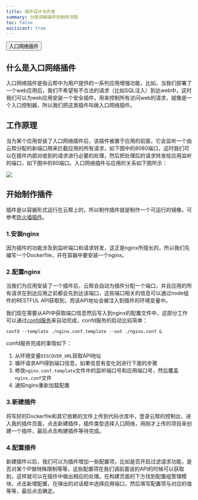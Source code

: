 ```yaml
---
title: 插件设计与开发
summary: 分类讲解插件的制作流程
toc: false
asciicast: true
---
```


<div class="filters filters-big clearfix">
    <a href="plugin-design-develop.html"><button class="filter-button">入口网络插件</button></a>
</div>

<div id="toc"></div>

## 什么是入口网络插件
入口网络插件是指云帮中为用户提供的一系列应用增强功能，比如，当我们部署了一个web应用后，我们不希望有不合法的请求（比如SQL注入）到达web中，这时我们可以为web应用安装一个安全插件，用来控制所有访问web的请求，就像是一个入口控制器，所以我们把这类插件叫做入口网络插件。

## 工作原理
当为某个应用安装了入口网络插件后，该插件被置于应用的前面，它会监听一个由云帮分配的新端口用来拦截应用的所有请求，如下图中的8080端口，这时我们可以在插件内部对收到的请求进行必要的处理，然后把处理后的请求转发给应用监听的端口，如下图中的80端口。入口网络插件与应用的关系如下图所示：

![](http://grstatic.oss-cn-shanghai.aliyuncs.com/images/other/net-ingress-plugin.png)


## 开始制作插件
插件是以容器形式运行在云帮上的，所以制作插件就是制作一个可运行的镜像，可参考[防火墙插件](https://github.com/goodrain-apps/waf-plugin-naxsi)。

### 1.安装nginx
因为插件的功能涉及到监听端口和请求转发，这正是nginx所擅长的，所以我们先编写一个Dockerfile，并在容器中要安装一个nginx。

### 2.配置nginx
当我们为应用安装了一个插件后，云帮会自动为插件分配一个端口，并且应用的所有请求在到达应用之前都会先到达该端口，这些端口相关的信息可以通过node组件的RESTFUL API获取到，而该API地址会被注入到插件的环境变量中。

我们现在需要从API中获取端口信息然后写入到nginx的配置文件中，这部分工作可以通过[confd服务](https://github.com/goodrain/plugin-discover-config)来自动完成，confd服务的启动比较简单：
```
confd --template ./nginx.conf.template --out ./nginx.conf &
```
confd服务完成的事情如下：

1. 从环境变量`DISCOVER_URL`获取API地址
1. 循环请求API得到端口信息，如果信息有变化则进行下面的步骤
1. 修改`nginx.conf.template`文件中的监听端口号和应用端口号，然后覆盖`nginx.conf`文件
1. 通知nginx重新加载配置

### 3.新建插件
将写好的Dockerfile和其它依赖的文件上传到代码仓库中，登录云帮的控制台，进入我的插件页面，点击新建插件，插件类型选择入口网络，用刚才上传的项目来创建一个插件，最后点击构建插件等待完成。

### 4.配置插件
新建插件以后，我们可以为插件增加一些配置项，比如是否开启过滤请求功能，是否对某个IP做特殊限制等等，这些配置项在我们调前面说的API的时候可以获取到，这样就可以在插件中做出相应的处理。在构建页面的下方找到配置组管理模块，点击新增配置，在弹出的对话框中选择应用端口，然后填写配置项与对应的值等等，最后点击确定。
